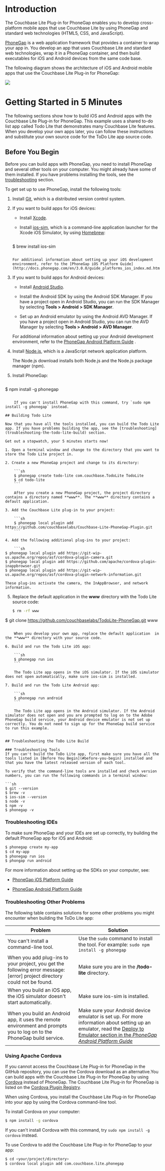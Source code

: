 # Introduction

The Couchbase Lite Plug-in for PhoneGap enables you to develop cross-platform mobile apps that use Couchbase Lite by using PhoneGap and standard web technologies (HTML5, CSS, and JavaScript). 

[PhoneGap](http://phonegap.com) is a web application framework that provides a container to wrap your app in. You develop an app that uses Couchbase Lite and standard web technologies, wrap it in a PhoneGap container, and then build executables for iOS and Android devices from the same code base. 

The following diagram shows the architecture of iOS and Android mobile apps that use the Couchbase Lite Plug-in for PhoneGap:

![](images/phonegap-arch.png)

# Getting Started in 5 Minutes

The following sections show how to build iOS and Android apps with the Couchbase Lite Plug-in for PhoneGap. This example uses a shared to-do list app called Todo Lite that demonstrates many Couchbase Lite features. When you develop your own apps later, you can follow these instructions and substitute your own source code for the ToDo Lite app source code.

## Before You Begin

Before you can build apps with PhoneGap, you need to install PhoneGap and several other tools on your computer. You might already have some of them installed. If you have problems installing the tools, see the [troubleshooting](troubleshooting-the-todo-lite-build) section.

To get set up to use PhoneGap, install the following tools: 

1. Install [Git](http://git-scm.com), which is a distributed version control system.

2. If you want to build apps for iOS devices:

	* Install [Xcode](https://developer.apple.com/xcode/).

	* Install [ios-sim](https://github.com/phonegap/ios-sim), which is a command-line application launcher for the Xcode iOS Simulator, by using [Homebrew](http://brew.sh):

		```sh
	$ brew install ios-sim
	```

	For additional information about setting up your iOS development environment, refer to the [PhoneGap iOS Platform Guide](http://docs.phonegap.com/en/3.0.0/guide_platforms_ios_index.md.html#iOS%20Platform%20Guide).

3. If you want to build apps for Android devices: 

	* Install [Android Studio](http://developer.android.com/sdk/installing/studio.html). 

	* Install the Android SDK by using the Android SDK Manager. If you have a project open in Android Studio, you can run the SDK Manager by selecting **Tools > Android > SDK Manager**.

	* Set up an Android emulator by using the Android AVD Manager. If you have a project open in Android Studio, you can run the AVD Manager by selecting **Tools > Android > AVD Manager**.

	For additional information about setting up your Android development environment, refer to the [PhoneGap Android Platform Guide](http://docs.phonegap.com/en/3.0.0/guide_platforms_android_index.md.html#Android%20Platform%20Guide) .

4. Install [Node.js](http://nodejs.org/download), which is a JavaScript network application platform. 

	The Node.js download installs both Node.js and the Node.js package manager (npm).
	
5. Install PhoneGap:

	```sh
$ npm install -g phonegap
```

	If you can't install PhoneGap with this command, try `sudo npm install -g phonegap` instead.

## Building Todo Lite

Now that you have all the tools installed, you can build the Todo Lite app. If you have problems building the app, see the [troubleshooting](troubleshooting-the-todo-lite-build) section.

Get out a stopwatch, your 5 minutes starts now!

1. Open a terminal window and change to the directory that you want to store the Todo Lite project in.

2. Create a new PhoneGap project and change to its directory:

	```sh
	$ phonegap create todo-lite com.couchbase.TodoLite TodoLite
	$ cd todo-lite
	```

	After you create a new PhoneGap project, the project directory contains a directory named **www**. The **www** directory contains a default application.
	
3. Add the Couchbase Lite plug-in to your project:

	```sh
	$ phonegap local plugin add https://github.com/couchbaselabs/Couchbase-Lite-PhoneGap-Plugin.git
	```

4. Add the following additional plug-ins to your project:

	```sh
$ phonegap local plugin add https://git-wip-us.apache.org/repos/asf/cordova-plugin-camera.git
$ phonegap local plugin add https://github.com/apache/cordova-plugin-inappbrowser.git
$ phonegap local plugin add https://git-wip-us.apache.org/repos/asf/cordova-plugin-network-information.git
```

	These plug-ins activate the camera, the InAppBrowser, and network information.

5. Replace the default application in the **www** directory with the Todo Lite source code:

	```sh
	$ rm -rf www
$ git clone https://github.com/couchbaselabs/TodoLite-PhoneGap.git www
```

	When you develop your own app, replace the default application  in the **www** directory with your source code.

6. Build and run the Todo Lite iOS app:

	```sh
	$ phonegap run ios
	```

	The Todo Lite app opens in the iOS simulator. If the iOS simulator does not open automatically, make sure ios-sim is installed.

7. Build and run the Todo Lite Android app:

	```sh
	$ phonegap run android
	```

	The Todo Lite app opens in the Android simulator. If the Android simulator does not open and you are prompted to log on to the Adobe PhoneGap build service, your Android device emulator is not set up correctly. You do not need to sign up for the PhoneGap build service to run this example.
	

## Troubleshooting the ToDo Lite Build

### Troubleshooting Tools
If you can't build the ToDo Lite app, first make sure you have all the tools listed in [Before You Begin](#before-you-begin) installed and that you have the latest released version of each tool. 

To verify that the command-line tools are installed and check version numbers, you can run the following commands in a terminal window:

```sh
$ git --version
$ brew -v
$ ios-sim --version
$ node -v
$ npm -v
$ phonegap -v
```


### Troubleshooting IDEs

To make sure PhoneGap and your IDEs are set up correctly, try building the default PhoneGap app for iOS and Android: 

```sh
$ phonegap create my-app
$ cd my-app
$ phonegap run ios
$ phongap run android
```

For more information about setting up the SDKs on your computer, see:

* [PhoneGap iOS Platform Guide](http://docs.phonegap.com/en/3.0.0/guide_platforms_ios_index.md.html#iOS%20Platform%20Guide)

* [PhoneGap Android Platform Guide](http://docs.phonegap.com/en/3.0.0/guide_platforms_android_index.md.html#Android%20Platform%20Guide) 

### Troubleshooting Other Problems
The following table contains solutions for some other problems you might encounter when building the ToDo Lite app:

|Problem|Solution|  
| ------	| ------	|  
|You can't install a command-line tool.| Use the `sudo` command to install the tool. For example: `sudo npm install -g phonegap`  
|When you add plug-ins to your project, you get the following error message: \[error] project directory could not be found. | Make sure you are in the **/todo-lite** directory.  
|When you build an iOS app, the iOS simulator doesn't start automatically.|Make sure ios-sim is installed.
|When you build an Android app, it uses the remote environment and prompts you to log on to the PhoneGap build service. |  Make sure your Android device emulator is set up. For more information about setting up an emulator, read the [Deploy to Emulator section in the *PhoneGap Android Platform Guide*](http://docs.phonegap.com/en/3.0.0/guide_platforms_android_index.md.html#Android%20Platform%20Guide)


### Using Apache Cordova

If you cannot access the Couchbase Lite Plug-in for PhoneGap in the GitHub repository, you can use the Cordova download as an alternative.You can build apps with the Couchbase Lite Plug-in for PhoneGap by using [Cordova](http://cordova.apache.org) instead of PhoneGap. The Couchbase Lite Plug-in for PhoneGap is listed on the [Cordova Plugin Registry](http://plugins.cordova.io/#/com.couchbase.lite.phonegap). 

When using Cordova, you install the Couchbase Lite Plug-in for PhoneGap into your app by using the Cordova command-line tool.

To install Cordova on your computer:

```sh
$ npm install -g cordova
```

If you can't install Cordova with this command, try `sudo npm install -g cordova` instead.

To use Cordova to add the Couchbase Lite Plug-in for PhoneGap to your app:

```sh
$ cd <your/project/directory>
$ cordova local plugin add com.couchbase.lite.phonegap
```